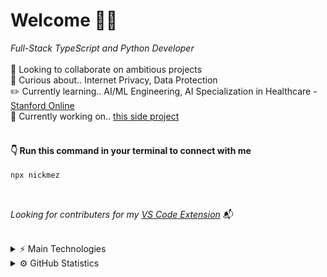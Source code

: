 # Welcome 👨‍💻
*Full-Stack* *TypeScript* *and* *Python* *Developer*
<br />
<br />
🤝      Looking to collaborate on ambitious projects<br />
🧐      Curious about.. Internet Privacy, Data Protection<br />
✏️       Currently learning.. AI/ML Engineering, AI Specialization in Healthcare - [Stanford Online](https://online.stanford.edu/explore?type=program)<br />
💼      Currently working on.. [this side project](https://github.com/NickMezacapa/articulai)<br />
<br />

#### 👇  Run this command in your terminal to connect with me
```bash
npx nickmez
```
<br>

*Looking* *for* *contributers* *for* *my* [*VS* *Code* *Extension*](https://github.com/NickMezacapa/logdog-vscode) 📬
<br>
<br>

<details>
  <summary>
    ⚡️ Main Technologies
  </summary>
  
  <br>
  
![JavaScript](https://img.shields.io/badge/-JavaScript-black?style=flat-square&logo=javascript)
![Nodejs](https://img.shields.io/badge/-Nodejs-black?style=flat-square&logo=Node.js)
![React](https://img.shields.io/badge/-React-black?style=flat-square&logo=react)
![TypeScript](https://img.shields.io/badge/-TypeScript-007ACC?style=flat-square&logo=typescript)
![Next JS](https://img.shields.io/badge/Next-black?style=for-the-badge&logo=next.js&logoColor=white)
![Python](https://img.shields.io/badge/-Python-black?style=flat-square&logo=Python)
![TensorFlow](https://img.shields.io/badge/TensorFlow-%23FF6F00.svg?style=for-the-badge&logo=TensorFlow&logoColor=white)
![TailwindCSS](https://img.shields.io/badge/tailwindcss-%2338B2AC.svg?style=for-the-badge&logo=tailwind-css&logoColor=white)
![Prisma](https://img.shields.io/badge/Prisma-3982CE?style=for-the-badge&logo=Prisma&logoColor=white)
![Jest](https://img.shields.io/badge/-jest-%23C21325?style=for-the-badge&logo=jest&logoColor=white)
![Mocha](https://img.shields.io/badge/-mocha-%238D6748?style=for-the-badge&logo=mocha&logoColor=white)
![Selenium](https://img.shields.io/badge/-selenium-%43B02A?style=for-the-badge&logo=selenium&logoColor=white)
![Postman](https://img.shields.io/badge/Postman-FF6C37?style=for-the-badge&logo=postman&logoColor=white)
![GraphQL](https://img.shields.io/badge/-GraphQL-E10098?style=flat-square&logo=graphql)
![Apollo-GraphQL](https://img.shields.io/badge/-ApolloGraphQL-311C87?style=for-the-badge&logo=apollo-graphql)
![PostgreSQL](https://img.shields.io/badge/-PostgreSQL-336791?style=flat-square&logo=postgresql)
![MySQL](https://img.shields.io/badge/-MySQL-black?style=flat-square&logo=mysql)
![MongoDB](https://img.shields.io/badge/-MongoDB-black?style=flat-square&logo=mongodb)
![Firebase](https://img.shields.io/badge/Firebase-039BE5?style=for-the-badge&logo=Firebase&logoColor=white)
![Docker](https://img.shields.io/badge/-Docker-black?style=flat-square&logo=docker)
![Amazon AWS](https://img.shields.io/badge/Amazon%20AWS-232F3E?style=flat-square&logo=amazon-aws)
![Google Cloud](https://img.shields.io/badge/Google%20Cloud-black?style=flat-square&logo=google-cloud)
![Git](https://img.shields.io/badge/-Git-black?style=flat-square&logo=git)
![GitHub](https://img.shields.io/badge/-GitHub-181717?style=flat-square&logo=github)
![Jira](https://img.shields.io/badge/jira-%230A0FFF.svg?style=for-the-badge&logo=jira&logoColor=white)
  
  </details>

<details>
  <summary>⚙️ GitHub Statistics</summary>
  <br>
<img src='https://github-readme-streak-stats.herokuapp.com/?user=NickMezacapa&theme=blue-green' />
  </details>

